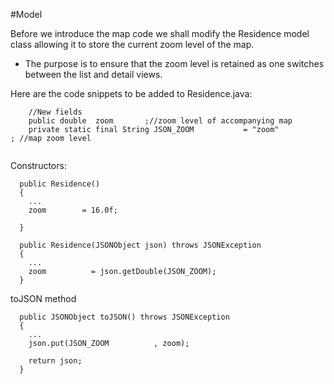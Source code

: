#Model

Before we introduce the map code we shall modify the Residence model class allowing it to store the current zoom level of the map.

- The purpose is to ensure that the zoom level is retained as one switches between the list and detail views.

Here are the code snippets to be added to Residence.java:

```
    //New fields
    public double  zoom       ;//zoom level of accompanying map
    private static final String JSON_ZOOM           = "zoom"          ; //map zoom level
     
```
Constructors:

```
  public Residence()
  {
    ...
    zoom        = 16.0f;
    
  }
  
  public Residence(JSONObject json) throws JSONException
  {
    ...
    zoom          = json.getDouble(JSON_ZOOM);
  }
```
toJSON method

```
  public JSONObject toJSON() throws JSONException
  {
    ...
    json.put(JSON_ZOOM          , zoom);
    
    return json;
  }
```